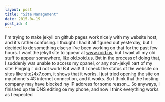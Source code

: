 ```yaml
---
layout: post
title: "Site Management"
date: 2015-04-19
post_id: 4
---
```

I'm trying to make jekyll on github pages work nicely with my website host, and it's rather confusing.  I thought I had it all figured out yesterday, but I decided to do something else so I've been working on that for the past few hours. I want the jekyll site to appear at www.xoid.us, but I want all my old stuff to appear somewhere, like old.xoid.us. 
But in the process of doing that,  I suddenly was unable to access my cpanel, or any non-jekyll part of my site!  Pinging it did not work!  But wait!  If I check the status of the website on sites like site24x7.com, it shows that it works.  I just tried opening the site on my phone's 4G internet connection, and it works.  So I think that the hosting company may have blocked my IP address for some reason... So anyways, I finished up the DNS editing on my phone, and now I think everything works as I expected! 
